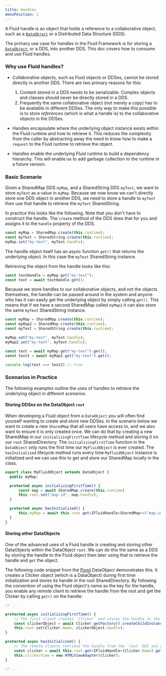 ```yaml
---
title: Handles
menuPosition: 1
---
```


A Fluid handle is an object that holds a reference to a collaborative object, such as a [`DataObject`](/apis/aqueduct/dataobject/)
or a Distributed Data Structure (DDS).

The primary use case for handles in the Fluid Framework is for storing a [`DataObject`](/apis/aqueduct/dataobject/), or
a DDS, into another DDS. This doc covers how to consume and use Fluid handles.

### Why use Fluid handles?

- Collaborative objects, such as Fluid objects or DDSes, cannot be stored directly in another DDS. There are two primary
  reasons for this:
     1. Content stored in a DDS needs to be serializable. Complex objects and classes should never be directly stored in
        a DDS.
     2. Frequently the same collaborative object (not merely a copy) has to be available in different DDSes. The only way to make this possible is to store _references_ (which is what a handle is) to the collaborative objects in the DDSes.

- Handles encapsulate where the underlying object instance exists within the Fluid runtime and how to retrieve it. 
  This reduces the complexity from the caller by abstracting away the need to know how to make a `request` to the 
  Fluid runtime to retrieve the object.

- Handles enable the underlying Fluid runtime to build a dependency hierarchy. This will enable us to add garbage collection to the runtime in a future version.

### Basic Scenario

Given a SharedMap DDS `myMap`, and a SharedString DDS `myText`, we want to store `myText` as a value in `myMap`. Because
we now know we can't directly store one DDS object in another DDS, we need to store a handle to `myText` then use that handle
to retrieve the `myText` SharedString.

In practice this looks like the following. Note that you don't have to construct the handle. The `create` method of the DDS does that for you and assigns it to the `handle` property of the DDS.

```typescript
const myMap = SharedMap.create(this.runtime);
const myText = SharedString.create(this.runtime);
myMap.set("my-text", myText.handle);
```

The handle object itself has an async function `get()` that returns the underlying object. In this case the `myText`
SharedString instance.

Retrieving the object from the handle looks like this:

```typescript
const textHandle = myMap.get("my-text");
const text = await textHandle.get();
```

Because we store handles to our collaborative objects, and not the objects themselves, the handle can be passed around in
the system and anyone who has it can easily get the underlying object by simply calling `get()`. This means that if we have
a second SharedMap called `myMap2` it can also store the same `myText` SharedString instance.

```typescript
const myMap = SharedMap.create(this.runtime);
const myMap2 = SharedMap.create(this.runtime);
const myText = SharedString.create(this.runtime);

myMap.set("my-text", myText.handle);
myMap2.set("my-text", myText.handle);

const text = await myMap.get("my-text").get();
const text2 = await myMap2.get("my-text").get();

console.log(text === text2) // true
```

### Scenarios in Practice

The following examples outline the uses of handles to retrieve the underlying object in different scenarios.

#### Storing DDSes on the DataObject `root`

When developing a Fluid object from a `DataObject` you will often find yourself wanting to create and store new DDSes. In the scenario below we
want to create a new `SharedMap` that all users have access to, and we also want to ensure it is only created once. We can do that by
creating a new SharedMap in our `initializingFirstTime` lifecycle method and storing it on our `root` SharedDirectory. The `initializingFirstTime` function in the `DataObject` only runs the first time our `MyFluidObject` is ever created. The `hasInitialized` lifecycle method runs every time `MyFluidObject` instance is initialized and we can use this to get and store our SharedMap locally in the class.

```typescript
export class MyFluidObject extends DataObject {
  public myMap;

  protected async initializingFirstTime() {
      const map = await SharedMap.create(this.runtime)
      this.root.set("map-id", map.handle);
  }

  protected async hasInitialized() {
      this.myMap = await this.root.get<IFluidHandle<SharedMap>>("map-id").get();
  }
}
```

#### Storing other DataObjects

One of the advanced uses of a Fluid handle is creating and storing other DataObjects within the DataObject `root`. We can
do this the same as a DDS by storing the handle to the Fluid object then later using that to retrieve the handle and
`get` the object.

The following code snippet from the
[Pond](https://github.com/microsoft/FluidFramework/blob/main/examples/data-objects/pond/src/index.tsx) DataObject
demonstrates this. It creates a Clicker object (which is a DataObject) during first time initialization and stores its
handle in the root SharedDirectory. By following the convention of using the Fluid object's name as the key for the handle, you enable any remote client to retrieve the handle from the root and get the Clicker by
calling `get()` on the handle:

```typescript
// ...

protected async initializingFirstTime() {
    // The first client creates `Clicker` and stores the handle in the `root` DDS.
    const clickerObject = await Clicker.getFactory().createChildInstance(this.context);
    this.root.set(Clicker.Name, clickerObject.handle);
}

protected async hasInitialized() {
    // The remote clients retrieve the handle from the `root` DDS and get the `Clicker`.
    const clicker = await this.root.get<IFluidHandle>(Clicker.Name).get();
    this.clickerView = new HTMLViewAdapter(clicker);
}

// ...
```
